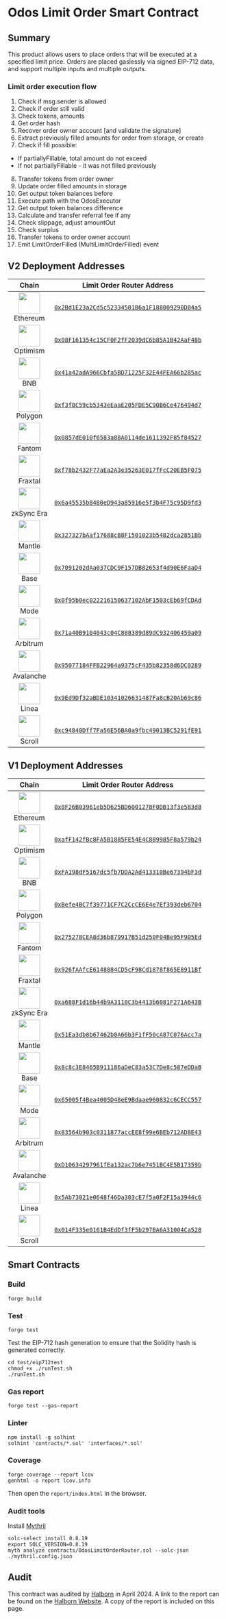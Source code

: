 # Odos Limit Order Smart Contract

## Summary

This product allows users to place orders that will be executed at a specified limit price. Orders are placed gaslessly via signed EIP-712 data, and support multiple inputs and multiple outputs.

### Limit order execution flow

1. Check if msg.sender is allowed
2. Check if order still valid
3. Check tokens, amounts
4. Get order hash
5. Recover order owner account [and validate the signature]
6. Extract previously filled amounts for order from storage, or create
7. Check if fill possible:
  - If partiallyFillable, total amount do not exceed
  - If not partiallyFillable - it was not filled previously
8. Transfer tokens from order owner
9. Update order filled amounts in storage
10. Get output token balances before
11. Execute path with the OdosExecutor
12. Get output token balances difference
13. Calculate and transfer referral fee if any
14. Check slippage, adjust amountOut
15. Check surplus
16. Transfer tokens to order owner account
17. Emit LimitOrderFilled (MultiLimitOrderFilled) event

## V2 Deployment Addresses

| Chain | Limit Order Router Address |
| :-: | :-: |
| <img src="https://assets.odos.xyz/chains/ethereum.png" width="50" height="50"><br>Ethereum | [`0x2Bd1E23a2Cd5c52334501B6a1F188009290D84a5`](https://etherscan.io/address/0x2Bd1E23a2Cd5c52334501B6a1F188009290D84a5) |
| <img src="https://assets.odos.xyz/chains/optimism.png" width="50" height="50"><br>Optimism | [`0x08F161354c15CF0F2fF2039dC6b85A1B42AaF48b`](https://optimistic.etherscan.io/address/0x08F161354c15CF0F2fF2039dC6b85A1B42AaF48b) |
| <img src="https://assets.odos.xyz/chains/bnb.png" width="50" height="50"><br>BNB | [`0x41a42adA966Cbfa5BD71225F32E44FEA66b285ac`](https://bscscan.com/address/0x41a42adA966Cbfa5BD71225F32E44FEA66b285ac) |
| <img src="https://assets.odos.xyz/chains/polygon.png" width="50" height="50"><br>Polygon | [`0xf3f8C59cb5343eEaaE205FDE5C90B6Ce476494d7`](https://polygonscan.com/address/0xf3f8C59cb5343eEaaE205FDE5C90B6Ce476494d7) |
| <img src="https://assets.odos.xyz/chains/fantom.png" width="50" height="50"><br>Fantom | [`0x0857dE010f6583a88A0114de1611392F85f84527`](https://ftmscan.com/address/0x0857dE010f6583a88A0114de1611392F85f84527) |
| <img src="https://assets.odos.xyz/chains/fraxtal.png" width="50" height="50"><br>Fraxtal | [`0xf78b2432F77aEa2A3e35263E017fFcC20EB5F075`](https://fraxscan.com/address/0xf78b2432F77aEa2A3e35263E017fFcC20EB5F075) |
| <img src="https://assets.odos.xyz/chains/zksync.png" width="50" height="50"><br>zkSync Era | [`0x6a45535b8480eD943a85916e5f3b4F75c95D9fd3`](https://era.zksync.network/address/0x6a45535b8480eD943a85916e5f3b4F75c95D9fd3) |
| <img src="https://assets.odos.xyz/chains/mantle.png" width="50" height="50"><br>Mantle | [`0x327327bAaf17688cB8F1501023b5482dca2851Bb`](https://mantlescan.xyz/address/0x327327bAaf17688cB8F1501023b5482dca2851Bb) |
| <img src="https://assets.odos.xyz/chains/base.png" width="50" height="50"><br>Base | [`0x7091202dAa037CDC9F157DB82653f4d90E6FaaD4`](https://basescan.org/address/0x7091202dAa037CDC9F157DB82653f4d90E6FaaD4) |
| <img src="https://assets.odos.xyz/chains/mode.png" width="50" height="50"><br>Mode | [`0x0f95b0ec022216150637102AbF1503cEb69fCDAd`](https://explorer.mode.network/address/0x0f95b0ec022216150637102AbF1503cEb69fCDAd) |
| <img src="https://assets.odos.xyz/chains/arbitrum.png" width="50" height="50"><br>Arbitrum | [`0x71a40B9104043c04C808389d89dC932406459a09`](https://arbiscan.io/address/0x71a40B9104043c04C808389d89dC932406459a09) |
| <img src="https://assets.odos.xyz/chains/avalanche.png" width="50" height="50"><br>Avalanche | [`0x95077184FFB22964a9375cF435b82358d6DC0289`](https://snowscan.xyz/address/0x95077184FFB22964a9375cF435b82358d6DC0289) |
| <img src="https://assets.odos.xyz/chains/linea.png" width="50" height="50"><br>Linea | [`0x9Ed9Df32aBDE10341026631487Fa8cB20Ab69c86`](https://lineascan.build/address/0x9Ed9Df32aBDE10341026631487Fa8cB20Ab69c86) |
| <img src="https://assets.odos.xyz/chains/scroll.png" width="50" height="50"><br>Scroll | [`0xc94840Dff7Fa56E56BA0a9fbc49013BC5291fE91`](https://scrollscan.com/address/0xc94840Dff7Fa56E56BA0a9fbc49013BC5291fE91) |

## V1 Deployment Addresses

| Chain | Limit Order Router Address |
| :-: | :-: |
| <img src="https://assets.odos.xyz/chains/ethereum.png" width="50" height="50"><br>Ethereum | [`0x0F26B03961eb5D625BD6001278F0DB13f3e583d8`](https://etherscan.io/address/0x0f26b03961eb5d625bd6001278f0db13f3e583d8) |
| <img src="https://assets.odos.xyz/chains/optimism.png" width="50" height="50"><br>Optimism | [`0xafF142fBc8FA5B1885FE54E4C889985F8a579b24`](https://optimistic.etherscan.io/address/0xafF142fBc8FA5B1885FE54E4C889985F8a579b24) |
| <img src="https://assets.odos.xyz/chains/bnb.png" width="50" height="50"><br>BNB | [`0xFA198dF5167dc5fb7DDA2Ad413310Be67394bF3d`](https://bscscan.com/address/0xFA198dF5167dc5fb7DDA2Ad413310Be67394bF3d) |
| <img src="https://assets.odos.xyz/chains/polygon.png" width="50" height="50"><br>Polygon | [`0xBefe4BC7f39771CF7C2CcCE6E4e7Ef393deb6704`](https://polygonscan.com/address/0xBefe4BC7f39771CF7C2CcCE6E4e7Ef393deb6704) |
| <img src="https://assets.odos.xyz/chains/fantom.png" width="50" height="50"><br>Fantom | [`0x275278CEA8d36b879917B51d250F04Be95F905Ed`](https://ftmscan.com/address/0x275278CEA8d36b879917B51d250F04Be95F905Ed) |
| <img src="https://assets.odos.xyz/chains/fraxtal.png" width="50" height="50"><br>Fraxtal | [`0x926fAAfcE6148884CD5cF98Cd1878f865E8911Bf`](https://fraxscan.com/address/0x926fAAfcE6148884CD5cF98Cd1878f865E8911Bf) |
| <img src="https://assets.odos.xyz/chains/zksync.png" width="50" height="50"><br>zkSync Era | [`0xa688F1d16b44b9A3110C3b4413b6081F271A643B`](https://era.zksync.network/address/0xa688F1d16b44b9A3110C3b4413b6081F271A643B) |
| <img src="https://assets.odos.xyz/chains/mantle.png" width="50" height="50"><br>Mantle | [`0x51Ea3db8b67462b0A66b3F1fF50cA87C076Acc7a`](https://mantlescan.xyz/address/0x51Ea3db8b67462b0A66b3F1fF50cA87C076Acc7a) |
| <img src="https://assets.odos.xyz/chains/base.png" width="50" height="50"><br>Base | [`0x8c8c3E8465B911186aDeC83a53C7De8c587eDDaB`](https://basescan.org/address/0x8c8c3E8465B911186aDeC83a53C7De8c587eDDaB) |
| <img src="https://assets.odos.xyz/chains/mode.png" width="50" height="50"><br>Mode | [`0x65005f4Bea4005D48eE9Bdaae960832c6CECC557`](https://explorer.mode.network/address/0x65005f4Bea4005D48eE9Bdaae960832c6CECC557) |
| <img src="https://assets.odos.xyz/chains/arbitrum.png" width="50" height="50"><br>Arbitrum | [`0x83564b903c0311877accEE8f99e6BEb712AD8E43`](https://arbiscan.io/address/0x83564b903c0311877accEE8f99e6BEb712AD8E43) |
| <img src="https://assets.odos.xyz/chains/avalanche.png" width="50" height="50"><br>Avalanche | [`0xD10634297961fEa132ac7b6e7451BC4E5B17359b`](https://snowscan.xyz/address/0xD10634297961fEa132ac7b6e7451BC4E5B17359b) |
| <img src="https://assets.odos.xyz/chains/linea.png" width="50" height="50"><br>Linea | [`0x5Ab73021e0648f46Da303cE7f5a0F2F15a3944c6`](https://lineascan.build/address/0x5Ab73021e0648f46Da303cE7f5a0F2F15a3944c6) |
| <img src="https://assets.odos.xyz/chains/scroll.png" width="50" height="50"><br>Scroll | [`0x014F335e0161B4EdDf3fF5b297BA6A31004Ca528`](https://scrollscan.com/address/0x014F335e0161B4EdDf3fF5b297BA6A31004Ca528) |

## Smart Contracts

### Build

```shell
forge build
```

### Test

```shell
forge test
```

Test the EIP-712 hash generation to ensure that the Solidity hash is generated correctly.

```shell
cd test/eip712test
chmod +x ./runTest.sh
./runTest.sh
```

### Gas report

```shell
forge test --gas-report
```

### Linter

```
npm install -g solhint
solhint 'contracts/*.sol' 'interfaces/*.sol'
```

### Coverage

```shell
forge coverage --report lcov
genhtml -o report lcov.info
```

Then open the `report/index.html` in the browser.


### Audit tools

Install [Mythril](https://github.com/Consensys/mythril)

```shell
solc-select install 0.8.19
export SOLC_VERSION=0.8.19
myth analyze contracts/OdosLimitOrderRouter.sol --solc-json ./mythril.config.json
```

## Audit

This contract was audited by [Halborn](https://www.halborn.com/) in April 2024. A link to the report can be found on the [Halborn Website](https://www.halborn.com/audits/odos/limit-orders). A copy of the report is included on this page.
